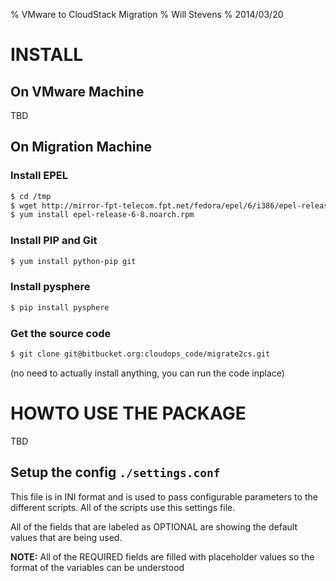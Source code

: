 % VMware to CloudStack Migration
% Will Stevens
% 2014/03/20


INSTALL
=======


On VMware Machine
-----------------
TBD


On Migration Machine
--------------------
### Install EPEL
``` bash
$ cd /tmp
$ wget http://mirror-fpt-telecom.fpt.net/fedora/epel/6/i386/epel-release-6-8.noarch.rpm
$ yum install epel-release-6-8.noarch.rpm
```


### Install PIP and Git
``` bash
$ yum install python-pip git
```


### Install pysphere
``` bash
$ pip install pysphere
```


### Get the source code
``` bash
$ git clone git@bitbucket.org:cloudops_code/migrate2cs.git
```
(no need to actually install anything, you can run the code inplace)



HOWTO USE THE PACKAGE
=====================
TBD


Setup the config `./settings.conf`
----------------------------------
This file is in INI format and is used to pass configurable parameters to the different scripts.  All of the scripts use this settings file.

All of the fields that are labeled as OPTIONAL are showing the default values that are being used.

**NOTE:** All of the REQUIRED fields are filled with placeholder values so the format of the variables can be understood



